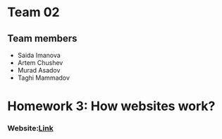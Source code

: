 <!DOCTYPE html>
<html lang = "en">
<main>
  <h1>Team 02</h1>
  <h2>Team members</h2>
   <ul>
      <li>Saida Imanova</li>
      <li>Artem Chushev</li>
      <li>Murad Asadov</li>
      <li>Taghi Mammadov</li>
    </ul>
  <h1>Homework 3: How websites work?</h1>
  <h3>Website:<a href="">Link</a></h3>
</main>
  </html>
